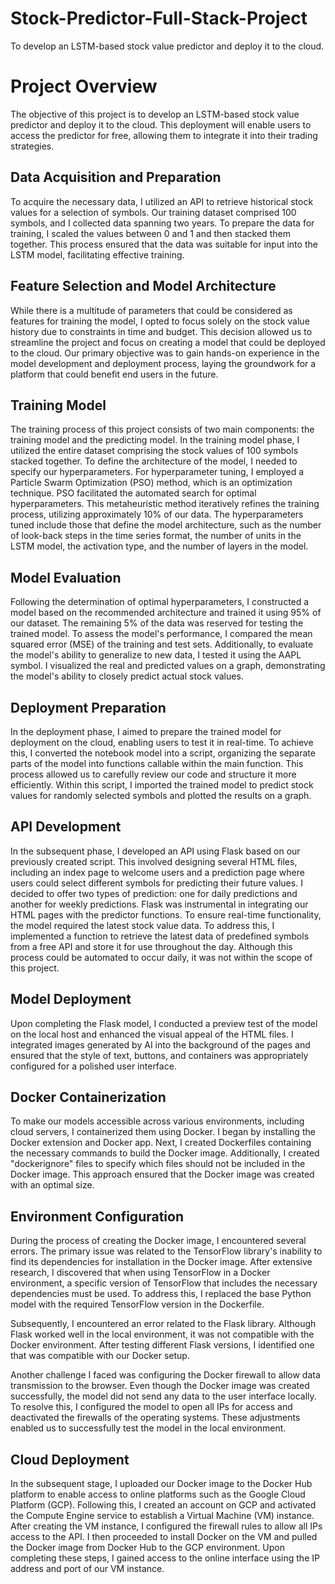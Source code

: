 # Stock-Predictor-Full-Stack-Project
To develop an LSTM-based stock value predictor and deploy it to the cloud.

# Project Overview
The objective of this project is to develop an LSTM-based stock value predictor and deploy it to the cloud. This deployment will enable users to access the predictor for free, allowing them to integrate it into their trading strategies.

## Data Acquisition and Preparation
To acquire the necessary data, I utilized an API to retrieve historical stock values for a selection of symbols. Our training dataset comprised 100 symbols, and I collected data spanning two years. To prepare the data for training, I scaled the values between 0 and 1 and then stacked them together. This process ensured that the data was suitable for input into the LSTM model, facilitating effective training.

## Feature Selection and Model Architecture
While there is a multitude of parameters that could be considered as features for training the model, I opted to focus solely on the stock value history due to constraints in time and budget. This decision allowed us to streamline the project and focus on creating a model that could be deployed to the cloud. Our primary objective was to gain hands-on experience in the model development and deployment process, laying the groundwork for a platform that could benefit end users in the future.

## Training Model
The training process of this project consists of two main components: the training model and the predicting model. In the training model phase, I utilized the entire dataset comprising the stock values of 100 symbols stacked together. To define the architecture of the model, I needed to specify our hyperparameters. For hyperparameter tuning, I employed a Particle Swarm Optimization (PSO) method, which is an optimization technique. PSO facilitated the automated search for optimal hyperparameters. This metaheuristic method iteratively refines the training process, utilizing approximately 10% of our data. The hyperparameters tuned include those that define the model architecture, such as the number of look-back steps in the time series format, the number of units in the LSTM model, the activation type, and the number of layers in the model.

## Model Evaluation
Following the determination of optimal hyperparameters, I constructed a model based on the recommended architecture and trained it using 95% of our dataset. The remaining 5% of the data was reserved for testing the trained model. To assess the model's performance, I compared the mean squared error (MSE) of the training and test sets. Additionally, to evaluate the model's ability to generalize to new data, I tested it using the AAPL symbol. I visualized the real and predicted values on a graph, demonstrating the model's ability to closely predict actual stock values.

## Deployment Preparation
In the deployment phase, I aimed to prepare the trained model for deployment on the cloud, enabling users to test it in real-time. To achieve this, I converted the notebook model into a script, organizing the separate parts of the model into functions callable within the main function. This process allowed us to carefully review our code and structure it more efficiently. Within this script, I imported the trained model to predict stock values for randomly selected symbols and plotted the results on a graph.

## API Development
In the subsequent phase, I developed an API using Flask based on our previously created script. This involved designing several HTML files, including an index page to welcome users and a prediction page where users could select different symbols for predicting their future values. I decided to offer two types of prediction: one for daily predictions and another for weekly predictions. Flask was instrumental in integrating our HTML pages with the predictor functions. To ensure real-time functionality, the model required the latest stock value data. To address this, I implemented a function to retrieve the latest data of predefined symbols from a free API and store it for use throughout the day. Although this process could be automated to occur daily, it was not within the scope of this project.

## Model Deployment
Upon completing the Flask model, I conducted a preview test of the model on the local host and enhanced the visual appeal of the HTML files. I integrated images generated by AI into the background of the pages and ensured that the style of text, buttons, and containers was appropriately configured for a polished user interface.

## Docker Containerization
To make our models accessible across various environments, including cloud servers, I containerized them using Docker. I began by installing the Docker extension and Docker app. Next, I created Dockerfiles containing the necessary commands to build the Docker image. Additionally, I created "dockerignore" files to specify which files should not be included in the Docker image. This approach ensured that the Docker image was created with an optimal size.

## Environment Configuration
During the process of creating the Docker image, I encountered several errors. The primary issue was related to the TensorFlow library's inability to find its dependencies for installation in the Docker image. After extensive research, I discovered that when using TensorFlow in a Docker environment, a specific version of TensorFlow that includes the necessary dependencies must be used. To address this, I replaced the base Python model with the required TensorFlow version in the Dockerfile.

Subsequently, I encountered an error related to the Flask library. Although Flask worked well in the local environment, it was not compatible with the Docker environment. After testing different Flask versions, I identified one that was compatible with our Docker setup.

Another challenge I faced was configuring the Docker firewall to allow data transmission to the browser. Even though the Docker image was created successfully, the model did not send any data to the user interface locally. To resolve this, I configured the model to open all IPs for access and deactivated the firewalls of the operating systems. These adjustments enabled us to successfully test the model in the local environment.

## Cloud Deployment
In the subsequent stage, I uploaded our Docker image to the Docker Hub platform to enable access to online platforms such as the Google Cloud Platform (GCP). Following this, I created an account on GCP and activated the Compute Engine service to establish a Virtual Machine (VM) instance.
After creating the VM instance, I configured the firewall rules to allow all IPs access to the API. I then proceeded to install Docker on the VM and pulled the Docker image from Docker Hub to the GCP environment. Upon completing these steps, I gained access to the online interface using the IP address and port of our VM instance.


